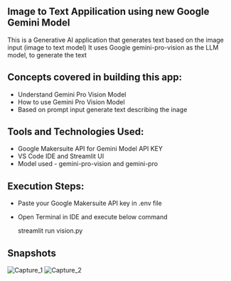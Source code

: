 ## Image to Text Appilication using new Google Gemini Model

This is a Generative AI application that generates text based on the image input (image to text model)
It uses Google gemini-pro-vision as the LLM model, to generate the text

## Concepts covered in building this app:
- Understand Gemini Pro Vision Model
- How to use Gemini Pro Vision Model
- Based on prompt input generate text describing the inage

## Tools and Technologies Used:
- Google Makersuite API for Gemini Model API KEY
- VS Code IDE and Streamlit UI
- Model used - gemini-pro-vision and gemini-pro

## Execution Steps:
- Paste your Google Makersuite API key in .env file

- Open Terminal in IDE and execute below command

  streamlit run vision.py

## Snapshots
![Capture_1](https://github.com/Vivek-data-scientist/Gemini-LLM-Pro-Vision-Application/assets/103434910/b8f652b3-e54d-43c3-8aca-22df52315350)
![Capture_2](https://github.com/Vivek-data-scientist/Gemini-LLM-Pro-Vision-Application/assets/103434910/05ea2a6c-dd30-4934-9608-79e13d4f4651)


